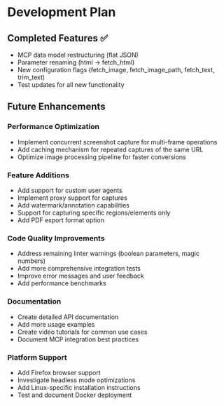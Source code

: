 # Development Plan

## Completed Features ✅
- MCP data model restructuring (flat JSON)
- Parameter renaming (html → fetch_html)
- New configuration flags (fetch_image, fetch_image_path, fetch_text, trim_text)
- Test updates for all new functionality

## Future Enhancements

### Performance Optimization
- Implement concurrent screenshot capture for multi-frame operations
- Add caching mechanism for repeated captures of the same URL
- Optimize image processing pipeline for faster conversions

### Feature Additions
- Add support for custom user agents
- Implement proxy support for captures
- Add watermark/annotation capabilities
- Support for capturing specific regions/elements only
- Add PDF export format option

### Code Quality Improvements
- Address remaining linter warnings (boolean parameters, magic numbers)
- Add more comprehensive integration tests
- Improve error messages and user feedback
- Add performance benchmarks

### Documentation
- Create detailed API documentation
- Add more usage examples
- Create video tutorials for common use cases
- Document MCP integration best practices

### Platform Support
- Add Firefox browser support
- Investigate headless mode optimizations
- Add Linux-specific installation instructions
- Test and document Docker deployment